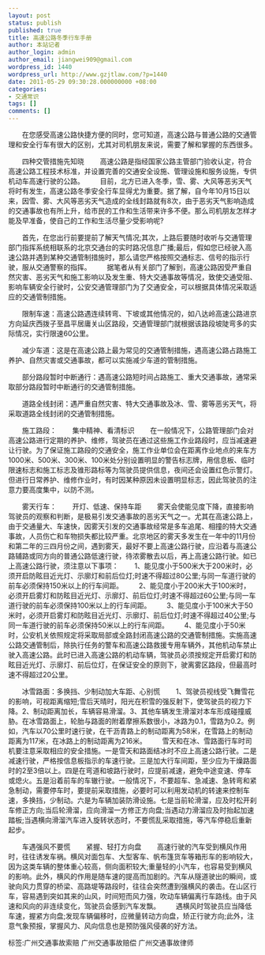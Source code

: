 ```yaml
---
layout: post
status: publish
published: true
title: 高速公路冬季行车手册
author: 本站记者
author_login: admin
author_email: jiangwei909@gmail.com
wordpress_id: 1440
wordpress_url: http://www.gzjtlaw.com/?p=1440
date: 2011-05-29 09:30:28.000000000 +08:00
categories:
- 交通常识
tags: []
comments: []
---
```

　　在您感受高速公路快捷方便的同时，您可知道，高速公路与普通公路的交通管理和安全行车有很大的区别，尤其对司机朋友来说，需要了解和掌握的东西很多。　　四种交管措施先知晓　　高速公路是指经国家公路主管部门验收认定，符合高速公路工程技术标准，并设置完善的交通安全设施、管理设施和服务设施，专供机动车高速行驶的公路。　　目前，北方已进入冬季，雪、雾、大风等恶劣天气将时有发生，高速公路冬季安全行车显得尤为重要。据了解，自今年10月15日以来，因雪、雾、大风等恶劣天气造成的全线封路就有8次，由于恶劣天气影响造成的交通事故也有所上升，给市民的工作和生活带来许多不便。那么司机朋友怎样才能及早准备，使自己的工作和生活尽量少受影响呢?　　首先，在您出行前要提前了解天气情况;其次，上路后要随时收听与交通管理部门指挥系统相联系的北京交通台的实时路况信息广播;最后，假如您已经驶入高速公路并遇到某种交通管制措施时，那么请您严格按照交通标志、信号的指示行驶，服从交通警察的指挥。　　据笔者从有关部门了解到，高速公路因受严重自然灾害、恶劣天气和施工影响以及发生重、特大交通事故等情况，致使交通受阻、影响车辆安全行驶时，公安交通管理部门为了交通安全，可以根据具体情况采取适应的交通管制措施。　　限制车速：高速公路遇连续转弯、下坡或其他情况的，如八达岭高速公路进京方向延庆西拨子至昌平居庸关山区路段，交通管理部门就根据该路段坡陡弯多的实际情况，实行限速60公里。　　减少车道：这是在高速公路上最为常见的交通管制措施，遇高速公路占路施工养护、自然灾害或交通事故，都可以实施减少车道的管制措施。　　部分路段暂时中断通行：遇高速公路短时间占路施工、重大交通事故，通常采取部分路段暂时中断通行的交通管制措施。　　道路全线封闭：遇严重自然灾害、特大交通事故及冰、雪、雾等恶劣天气，将采取道路全线封闭的交通管制措施。　　施工路段：　　集中精神、看清标识　　在一般情况下，公路管理部门会对高速公路进行定期的养护、维修，驾驶员在通过这些施工作业路段时，应当减速避让行驶。为了保证施工路段的交通安全，施工作业单位会在距离作业地点的来车方1000米、500米、300米、100米处分别设置明显的警告标志牌，用信息板、临时限速标志和施工标志及锥形路标等为驾驶员提供信息，夜间还会设置红色示警灯。但进行日常养护、维修作业时，有时因某种原因未设置明显标志，因此驾驶员的注意力要高度集中，以防不测。　　雾天行车：　　开灯、低速、保持车距　　雾天会使能见度下降，直接影响驾驶员的观察和判断，是极易引发交通事故的恶劣天气之一。尤其在高速公路上，由于交通量大、车速快，因雾天引发的交通事故经常是多车追尾、相撞的特大交通事故，人员伤亡和车物损失都比较严重。北京地区的雾天多发生在一年中的11月份和第二年的三四月份之间，遇到雾天，最好不要上高速公路行驶，应沿着与高速公路辅路或同方向的普通公路低速行驶，待浓雾散去以后，再上高速公路行驶。如已上高速公路行驶，须注意以下事项：　　1、能见度小于500米大于200米时，必须开启防眩目近光灯、示廓灯和前后位灯;时速不得超过80公里;与同一车道行驶的前车必须保持150米以上的行车间距。　　2、能见度小于200米大于100米时，必须开启雾灯和防眩目近光灯、示廓灯、前后位灯;时速不得超过60公里;与同一车道行驶的前车必须保持100米以上的行车间距。　　3、能见度小于100米大于50米时，必须开启雾灯和防眩目近光灯、示廓灯、前后位灯;时速不得超过40公里;与同一车道行驶的前车必须保持50米以上的行车间距。　　4、能见度小于50米时，公安机关依照规定将采取局部或全路封闭高速公路的交通管制措施。实施高速公路交通管制后，除执行任务的警车和高速公路救援专用车辆外，其他机动车禁止驶入高速公路。此时已进入高速公路的机动车辆，驾驶员必须按规定开启雾灯和防眩目近光灯、示廓灯、前后位灯，在保证安全的原则下，驶离雾区路段，但最高时速不得超过20公里。　　冰雪路面：多换挡、少制动加大车距、心别慌　　1、驾驶员视线受飞舞雪花的影响，可视距离缩短;雪后天晴时，阳光在积雪的强反射下，使驾驶员的视力下降。2、制动距离加长，车辆容易滑溜。3、其他车辆发生滑溜对本车形成碰撞威胁。在冰雪路面上，轮胎与路面的附着摩擦系数很小，冰路为0.1，雪路为0.2。例如，汽车以70公里时速行驶，在干沥青路上的制动距离为58米，在雪路上的制动距离为117米，在冰路上的制动距离为216米。　　雪天和在冰、雪路面行车时司机要注意采取相应的安全措施。一是雪天和路面结冰时不应上高速公路行驶。二是减速行驶，严格按信息板指示的车速行驶。三是加大行车间距，至少应为干燥路面时的2至3倍以上。四是在弯道和坡路行驶时，应提前减速，避免中途变速、停车或熄火。五是沿着前车的车辙行驶。一般情况下，不要超车、急减速、急转弯和紧急制动，需要停车时，要提前采取措施，必要时可以利用发动机的转速来控制车速，多换挡，少制动。六是为车辆加装防滑设施。七是当前轮滑溜，应及时松开刹车修正方向;当后轮滑溜，应向滑溜一方修正方向盘;当遇动力滑溜应及时抬起加速踏板;当遇横向滑溜汽车进入旋转状态时，不要慌乱采取措施，等汽车停稳后重新起步。　　车遇强风不要慌　　紧握、轻打方向盘　　高速行驶的汽车受到横风作用时，往往诱发车祸。横风对面包车、大型客车、帆布篷货车等箱形车的影响较大，因为这类车辆的整体重心较高，侧向面积较大;重量轻的小汽车，也容易受到横风的影响。此外，横风的作用是随车速的提高而加剧的。汽车从隧道驶出的瞬间，或驶向风力贯穿的桥梁、高路堤等路段时，往往会突然遭到强横风的袭击。在山区行车，容易遇到突如其来的山风，时间短而风力强，吹动车辆偏离行车路线。由于风速和风向的非连续变化，驾驶员会感到汽车发飘。　　遇横风时驾驶员应当降低车速，握紧方向盘;发现车辆偏移时，应微量转动方向盘，矫正行驶方向;此外，注意气象预报，掌握风力、风向信息也是预防强风侵袭的好方法。标签:广州交通事故索赔 广州交通事故赔偿 广州交通事故律师
